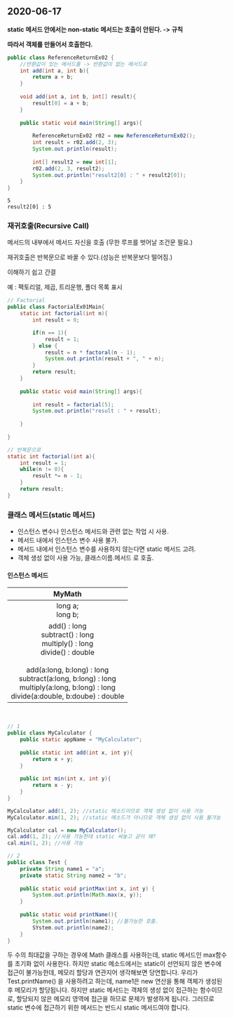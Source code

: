 ## 2020-06-17

**static 메서드 안에서는 non-static 메서드는 호출이 안된다. -> 규칙**

**따라서 객체를 만들어서 호출한다.**

```java
public class ReferenceReturnEx02 {
    //반환값이 있는 메서드를 -> 반환값이 없는 메서드로
    int add(int a, int b){
        return a + b;
    }
    
    void add(int a, int b, int[] result){
        result[0] = a + b;
    }
    
    public static void main(String[] args){
        
        ReferenceReturnEx02 r02 = new ReferenceReturnEx02();
        int result = r02.add(2, 3);
        System.out.println(result);
        
        int[] result2 = new int[1];
        r02.add(2, 3, result2);
        System.out.println("result2[0] : " + result2[0]);
    }
}
```

```
5
result2[0] : 5
```



### 재귀호출(Recursive Call)

메서드의 내부에서 메서드 자신을 호출 (무한 루프를 벗어날 조건문 필요.)

재귀호출은 반복문으로 바꿀 수 있다.(성능은 반복문보다 떨어짐.)

이해하기 쉽고 간결

예 : 팩토리얼, 제곱, 트리운행, 폴더 목록 표시

```java
// Factorial
public class FactorialEx01Main{
    static int factorial(int n){
        int result = 0;

        if(n == 1){
            result = 1;
        } else {
            result = n * factoral(n - 1);
            System.out.println(result + ", " + n);
        }
		return result;
	}
    
    public static void main(String[] args){
        
        int result = factorial(5);
        System.out.println("result : " + result);
        
    }
    
}
```

```java
// 반복문으로
static int factorial(int a){
    int result = 1;
    while(n != 0){
        result *= n - 1;
    }
    return result;
}
```

#### 

### 클래스 메서드(static 메서드)

- 인스턴스 변수나 인스턴스 메서드와 관련 없는 작업 시 사용.
- 메서드 내에서 인스턴스 변수 사용 불가.
- 메서드 내에서 인스턴스 변수를 사용하지 않는다면 static 메서드 고려.
- 객체 생성 없이 사용 가능, 클래스이름.메서드 로 호출.

#### 인스턴스 메서드

|                            MyMath                            |
| :----------------------------------------------------------: |
|                     long a;<br />long b;                     |
| add() : long<br />subtract() : long<br />multiply() : long<br />divide() : double<br /><br />add(a:long, b:long) : long<br />subtract(a:long, b:long) : long<br />multiply(a:long, b:long) : long<br />divide(a:double, b:doube) : double |

​	![]()

```java
// 1
public class MyCalculator {
    public static appName = "MyCalculator";
    
    public static int add(int x, int y){
        return x + y;
    }
    
    public int min(int x, int y){
        return x - y;
    }    
}

MyCalculator.add(1, 2); //static 메소드이므로 객체 생성 없이 사용 가능
MyCalculator.min(1, 2); //static 메소드가 아니므로 객체 생성 없이 사용 불가능

MyCalculator cal = new MyCalculator();
cal.add(1, 2); //사용 가능한데 static 써놓고 굳이 왜?
cal.min(1, 2); //사용 가능
```

```java
// 2
public class Test {
	private String name1 = "a";
	private static String name2 = "b";
	
	public static void printMax(int x, int y) {
		System.out.println(Math.max(x, y));
	}
	
	public static void printName(){
		System.out.println(name1); //불가능한 호출.
		SYstem.out.println(name2);
	}
}
```

두 수의 최대값을 구하는 경우에 Math 클래스를 사용하는데, static 메서드인 max함수를 초기화 없이 사용한다. 하지만 static 메소드에서는 static이 선언되지 않은 변수에 접근이 불가능한데, 메모리 할당과 연관지어 생각해보면 당연합니다. 우리가 Test.printName() 을 사용하려고 하는데, name1은 new 연산을 통해 객체가 생성된 후 메모리가 할당됩니다. 하지만 static 메서드는 객체의 생성 없이 접근하는 함수이므로, 할당되지 않은 메모리 영역에 접근을 하므로 문제가 발생하게 됩니다. 그러므로 static 변수에 접근하기 위한 메서드는 반드시 static 메서드여야 합니다.
